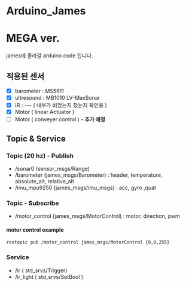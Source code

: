 # Arduino_James
# MEGA ver.
james에 올라갈 arduino code 입니다.

## 적용된 센서
- [x] barometer : MS5611
- [x] ultresound : MB1010 LV-MaxSonar
- [x] IR : --- ( 내부가 비었는지 찼는지 확인용 )
- [x] Motor ( linear Actuator ) 
- [ ] Motor ( conveyer control ) **- 추가 예정**

## Topic & Service
### Topic (20 hz) - Publish
- /sonar0 (sensor_msgs/Range)
- /barometer (james_msgs/Barometer) : header, temperature, absolute_alt, relative_alt
- /imu_mpu9250 (james_msgs/imu_msgs) : acc, gyro ,quat

### Topic - Subscribe
- /motor_control (james_msgs/MotorControl) : motor, direction, pwm
#### motor control example
```
rostopic pub /motor_control james_msgs/MotorControl {0,0,255}
```
### Service
- /ir       ( std_srvs/Trigger)
- /ir_light ( std_srvs/SetBool )
